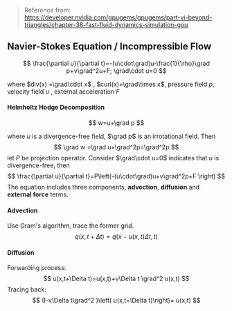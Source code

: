 > Reference from: https://developer.nvidia.com/gpugems/gpugems/part-vi-beyond-triangles/chapter-38-fast-fluid-dynamics-simulation-gpu

## Navier-Stokes Equation / Incompressible Flow

$$
\frac{\partial u}{\partial t}=-(u\cdot\grad)u-\frac{1}{\rho}\grad p+v\grad^2u+F; \grad\cdot u=0
$$

where $div(x) =\grad\cdot x$ , $curl(x)=\grad\times x$, pressure field $p$, velocity field $u$ , external acceleration $F$

#### Helmholtz Hodge Decomposition

$$
w=u+\grad p
$$

where $u$ is a divergence-free field, $\grad p$ is an irrotational field. Then
$$
\grad w =\grad u+\grad^2p=\grad^2p
$$
let $P$ be projection operator. Consider $\grad\cdot u=0$ indicates that $u$ is divergence-free, then
$$
\frac{\partial u}{\partial t}=P\left(-(u\cdot\grad)u+v\grad^2p+F \right)
$$
The equation includes three components, **advection**, **diffusion** and **external force** terms.

#### Advection

Use Gram's algorithm, trace the former grid.
$$
q(x,t+\Delta t)=q(x-u(x,t)\Delta t,t)
$$

#### Diffusion

Forwarding process:
$$
u(x,t+\Delta t)=u(x,t)+v\Delta t \grad^2 u(x,t)
$$
Tracing back:
$$
(I-v\Delta t\grad^2 )\left( u(x,t+\Delta t)\right)= u(x,t)
$$
